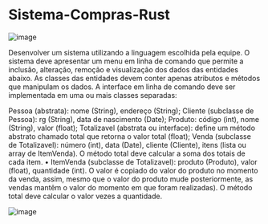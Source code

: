 # Sistema-Compras-Rust
![image](https://github.com/Arthur99Silva/Sistema-Compras-Rust/assets/51514914/9e1bafab-f26e-4e0f-83be-0e042ca04751)

Desenvolver um sistema utilizando a linguagem escolhida pela equipe. O sistema deve apresentar um menu em linha de comando que permite a inclusão, alteração, remoção e visualização dos dados das entidades abaixo. As classes das entidades devem conter apenas atributos e métodos que manipulam os dados. A interface em linha de comando deve ser implementada em uma ou mais classes separadas:

Pessoa (abstrata): nome (String), endereço (String);
Cliente (subclasse de Pessoa): rg (String), data de nascimento (Date);
Produto: código (int), nome (String), valor (float);
Totalizavel (abstrata ou interface): define um método abstrato chamado total que retorna o valor total (float);
Venda (subclasse de Totalizavel): número (int), data (Date), cliente (Cliente), itens (lista ou array de ItemVenda). O método total deve calcular a soma dos totais de cada item.
• ItemVenda (subclasse de Totalizavel): produto (Produto), valor (float), quantidade (int). O valor é copiado do valor do produto no momento da venda, assim, mesmo que o valor do produto mude posteriormente, as vendas mantêm o valor do momento em que foram realizadas). O método total deve calcular o valor vezes a quantidade.

![image](https://github.com/Arthur99Silva/Sistema-Compras-Rust/assets/51514914/9a34b4a0-b143-4a97-bded-29ca92158b7f)

